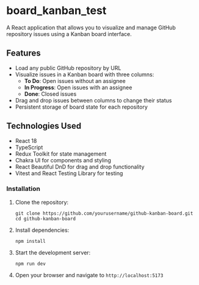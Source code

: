 # board_kanban_test

A React application that allows you to visualize and manage GitHub repository issues using a Kanban board interface.

## Features

- Load any public GitHub repository by URL
- Visualize issues in a Kanban board with three columns:
  - **To Do**: Open issues without an assignee
  - **In Progress**: Open issues with an assignee
  - **Done**: Closed issues
- Drag and drop issues between columns to change their status
- Persistent storage of board state for each repository

## Technologies Used

- React 18
- TypeScript
- Redux Toolkit for state management
- Chakra UI for components and styling
- React Beautiful DnD for drag and drop functionality
- Vitest and React Testing Library for testing

### Installation

1. Clone the repository:

   ```
   git clone https://github.com/yourusername/github-kanban-board.git
   cd github-kanban-board
   ```

2. Install dependencies:

   ```
   npm install
   ```

3. Start the development server:

   ```
   npm run dev
   ```

4. Open your browser and navigate to `http://localhost:5173`
